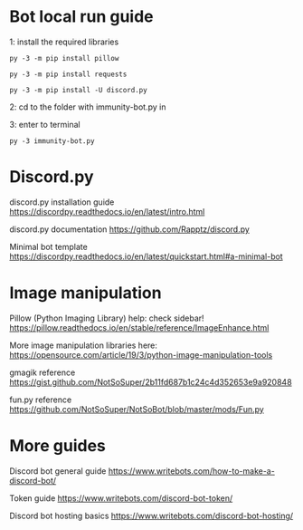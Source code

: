 # Bot local run guide

1: install the required libraries

    py -3 -m pip install pillow
  
    py -3 -m pip install requests
  
    py -3 -m pip install -U discord.py
  
2: cd to the folder with immunity-bot.py in

3: enter to terminal

    py -3 immunity-bot.py

# Discord.py

discord.py installation guide
https://discordpy.readthedocs.io/en/latest/intro.html

discord.py documentation
https://github.com/Rapptz/discord.py

Minimal bot template
https://discordpy.readthedocs.io/en/latest/quickstart.html#a-minimal-bot

# Image manipulation

Pillow (Python Imaging Library) help: check sidebar!
https://pillow.readthedocs.io/en/stable/reference/ImageEnhance.html

More image manipulation libraries here:
https://opensource.com/article/19/3/python-image-manipulation-tools

gmagik reference
https://gist.github.com/NotSoSuper/2b11fd687b1c24c4d352653e9a920848

fun.py reference
https://github.com/NotSoSuper/NotSoBot/blob/master/mods/Fun.py

# More guides

Discord bot general guide
https://www.writebots.com/how-to-make-a-discord-bot/

Token guide
https://www.writebots.com/discord-bot-token/

Discord bot hosting basics
https://www.writebots.com/discord-bot-hosting/
